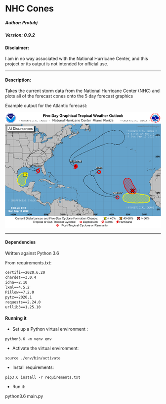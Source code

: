 # NHC Cones
##### Author: Protuhj
##### Version: 0.9.2

#### Disclaimer:  
I am in no way associated with the National Hurricane Center, and this project or its output is not intended for official use.  


---

#### Description:
Takes the current storm data from the National Hurricane Center (NHC) and plots all of the forecast cones onto the 5 day forecast graphics



Example output for the Atlantic forecast:  

![Atlantic Basic Latest](atl_latest.png)

---

#### Dependencies

Written against Python 3.6

From requirements.txt:  
```
certifi==2020.6.20
chardet==3.0.4
idna==2.10
lxml==4.5.2
Pillow==7.2.0
pytz==2020.1
requests==2.24.0
urllib3==1.25.10
```

#### Running it  

- Set up a Python virtual environment :   

`python3.6 -m venv env`  

- Activate the virtual environment:  

`source ./env/bin/activate`  

- Install requirements:  

`pip3.6 install -r requirements.txt`  

- Run it:  

python3.6 main.py


